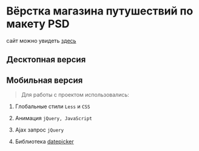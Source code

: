 

# Вёрстка магазина путушествий по макету PSD

сайт можно увидеть [здесь](https://mango-tango19.github.io/touristic_spa/)

## Десктопная версия




## Мобильная версия



> Для работы с проектом использовались:

1. Глобальные стили `Less` и `CSS`

2. Анимация `jQuery, JavaScript`

3. Ajax запрос `jQuery`

4. Библиотека [datepicker](https://jqueryui.com/datepicker/) 






